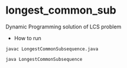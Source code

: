 # longest_common_sub
Dynamic Programming solution of LCS problem

- How to run
```
javac LongestCommonSubsequence.java
```
```
java LongestCommonSubsequence
```
